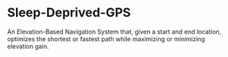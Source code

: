 # Sleep-Deprived-GPS
An Elevation-Based Navigation System that, given a start and end location, optimizes the shortest or fastest path while maximizing or minimizing elevation gain.
